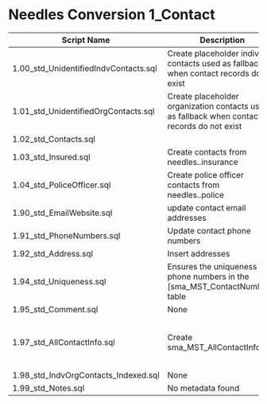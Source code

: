 # Needles Conversion 1_Contact

| Script Name | Description | Dependencies |
|-------------|-------------|-------------|
| 1.00_std_UnidentifiedIndvContacts.sql | Create placeholder individual contacts used as fallback when contact records do not exist | [None] |
| 1.01_std_UnidentifiedOrgContacts.sql | Create placeholder organization contacts used as fallback when contact records do not exist | [None] |
| 1.02_std_Contacts.sql |  |  |
| 1.03_std_Insured.sql | Create contacts from needles..insurance | [None] |
| 1.04_std_PoliceOfficer.sql | Create police officer contacts from needles..police | [None] |
| 1.90_std_EmailWebsite.sql | update contact email addresses | [None] |
| 1.91_std_PhoneNumbers.sql | Update contact phone numbers | [None] |
| 1.92_std_Address.sql | Insert addresses | [None] |
| 1.94_std_Uniqueness.sql | Ensures the uniqueness of phone numbers in the [sma_MST_ContactNumbers] table | [None] |
| 1.95_std_Comment.sql | None | [None] |
| 1.97_std_AllContactInfo.sql | Create sma_MST_AllContactInfo | [['sma_MST_AllContactInfo'], ['sma_MST_IndvContacts'], ['sma_MST_Address'], ['sma_MST_ContactNumbers'], ['sma_MST_EmailWebsite']] |
| 1.98_std_IndvOrgContacts_Indexed.sql | None | ['sma_MST_AllContactInfo'] |
| 1.99_std_Notes.sql | No metadata found | No metadata found |
